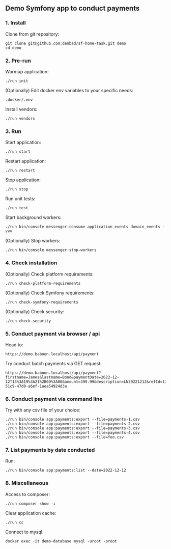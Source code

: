 ## Demo Symfony app to conduct payments

### 1. Install

Clone from git repository:
```shell
git clone git@github.com:denbad/sf-home-task.git demo
cd demo
```

### 2. Pre-run

Warmup application:

```shell
./run init
```

(Optionally) Edit docker env variables to your specific needs:

```shell
.docker/.env
```

Install vendors:

```shell
./run vendors
```

### 3. Run

Start application:

```shell
./run start
```

Restart application:

```shell
./run restart
```

Stop application:

```shell
./run stop
```

Run unit tests:

```shell
./run test
```

Start background workers:

```shell
./run bin/console messenger:consume application_events domain_events -vvv
```

(Optionally) Stop workers:

```shell
./run bin/console messenger:stop-workers
```

### 4. Check installation

(Optionally) Check platform requirements:

```shell
./run check-platform-requirements
```

(Optionally) Check Symfony requirements:

```shell
./run check-symfony-requirements
```

(Optionally) Check security:

```shell
./run check-security
```

### 5. Conduct payment via browser / api

Head to:
```shell
https://demo.baboon.localhost/api/payment
```

Try conduct batch payments via GET request:

```shell
https://demo.baboon.localhost/api/payment?firstname=James&lastname=Bond&paymentDate=2022-12-12T15%3A19%3A21%2B00%3A00&amount=399.99&description=LN20221212&refId=130f8a89-51c9-47d0-a6ef-1aea54924d3a
```

### 6. Conduct payment via command line

Try with any csv file of your choice:

```shell
./run bin/console app:payments:export --file=payments-1.csv
./run bin/console app:payments:export --file=payments-2.csv
./run bin/console app:payments:export --file=payments-3.csv
./run bin/console app:payments:export --file=payments-4.csv
./run bin/console app:payments:export --file=foo.csv
```

### 7. List payments by date conducted

Run:
```shell
./run bin/console app:payments:list --date=2022-12-12
```

### 8. Miscellaneous

Access to composer:

```shell
./run composer show -i
```

Clear application cache:

```shell
./run cc
```

Connect to mysql:

```shell
docker exec -it demo-database mysql -uroot -proot
```
